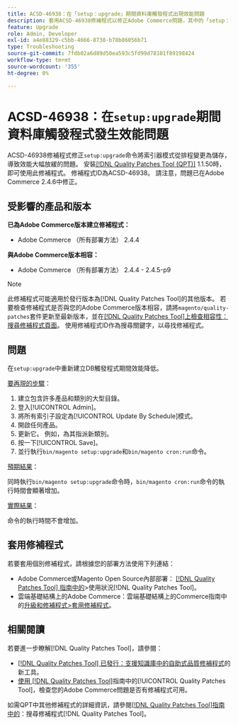 ```yaml
---
title: ACSD-46938：在「setup：upgrade」期間資料庫觸發程式出現效能問題
description: 套用ACSD-46938修補程式以修正Adobe Commerce問題，其中的「setup：upgrade」命令將索引器模式從排程變更為儲存，導致效能大幅降低。
feature: Upgrade
role: Admin, Developer
exl-id: a4e88329-c5bb-4666-8738-b78b86056b71
type: Troubleshooting
source-git-commit: 7fdb02a6d89d50ea593c5fd99d78101f89198424
workflow-type: tm+mt
source-wordcount: '355'
ht-degree: 0%

---
```


# ACSD-46938：在`setup:upgrade`期間資料庫觸發程式發生效能問題

ACSD-46938修補程式修正`setup:upgrade`命令將索引器模式從排程變更為儲存，導致效能大幅放緩的問題。 安裝[[!DNL Quality Patches Tool (QPT)]](https://experienceleague.adobe.com/en/docs/commerce-operations/tools/quality-patches-tool/quality-patches-tool-to-self-serve-quality-patches) 1.1.50時，即可使用此修補程式。 修補程式ID為ACSD-46938。 請注意，問題已在Adobe Commerce 2.4.6中修正。

## 受影響的產品和版本

**已為Adobe Commerce版本建立修補程式：**

* Adobe Commerce （所有部署方法） 2.4.4

**與Adobe Commerce版本相容：**

* Adobe Commerce （所有部署方法） 2.4.4 - 2.4.5-p9

>[!NOTE]
>
>此修補程式可能適用於發行版本為[!DNL Quality Patches Tool]的其他版本。 若要檢查修補程式是否與您的Adobe Commerce版本相容，請將`magento/quality-patches`套件更新至最新版本，並在[[!DNL Quality Patches Tool]上檢查相容性：搜尋修補程式頁面](https://experienceleague.adobe.com/tools/commerce-quality-patches/index.html)。 使用修補程式ID作為搜尋關鍵字，以尋找修補程式。

## 問題

在`setup:upgrade`中重新建立DB觸發程式期間效能降低。

<u>要再現的步驟</u>：

1. 建立包含許多產品和類別的大型目錄。
1. 登入[!UICONTROL Admin]。
1. 將所有索引子設定為[!UICONTROL Update By Schedule]模式。
1. 開啟任何產品。
1. 更新它。 例如，為其指派新類別。
1. 按一下[!UICONTROL Save]。
1. 並行執行`bin/magento setup:upgrade`和`bin/magento cron:run`命令。

<u>預期結果</u>：

同時執行`bin/magento setup:upgrade`命令時，`bin/magento cron:run`命令的執行時間會顯著增加。

<u>實際結果</u>：

命令的執行時間不會增加。

## 套用修補程式

若要套用個別修補程式，請根據您的部署方法使用下列連結：

* Adobe Commerce或Magento Open Source內部部署： [[!DNL Quality Patches Tool] 指南中的](/help/tools/quality-patches-tool/usage.md)>使用狀況[!DNL Quality Patches Tool]。
* 雲端基礎結構上的Adobe Commerce：雲端基礎結構上的Commerce指南中的[升級和修補程式>套用修補程式](https://experienceleague.adobe.com/docs/commerce-cloud-service/user-guide/develop/upgrade/apply-patches.html)。

## 相關閱讀

若要進一步瞭解[!DNL Quality Patches Tool]，請參閱：

* [[!DNL Quality Patches Tool] 已發行：支援知識庫中的自助式品質修補程式](https://experienceleague.adobe.com/en/docs/commerce-operations/tools/quality-patches-tool/quality-patches-tool-to-self-serve-quality-patches)的新工具。
* [使用 [!DNL Quality Patches Tool]](/help/tools/quality-patches-tool/patches-available-in-qpt/check-patch-for-magento-issue-with-magento-quality-patches.md)指南中的[!UICONTROL Quality Patches Tool]，檢查您的Adobe Commerce問題是否有修補程式可用。


如需QPT中其他修補程式的詳細資訊，請參閱[[!DNL Quality Patches Tool]指南中的](https://experienceleague.adobe.com/tools/commerce-quality-patches/index.html)：搜尋修補程式[!DNL Quality Patches Tool]。
